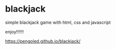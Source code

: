 # blackjack

simple blackjack game with html, css and javascript

enjoy!!!!!!

https://pengoled.github.io/blackjack/


